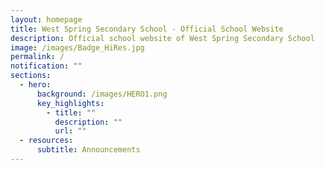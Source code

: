 ```yaml
---
layout: homepage
title: West Spring Secondary School - Official School Website
description: Official school website of West Spring Secondary School
image: /images/Badge_HiRes.jpg
permalink: /
notification: ""
sections:
  - hero:
      background: /images/HERO1.png
      key_highlights:
        - title: ""
          description: ""
          url: ""
  - resources:
      subtitle: Announcements
---
```


